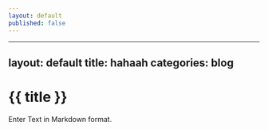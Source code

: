 ```yaml
---
layout: default
published: false
---
```


---
layout: default
title: hahaah
categories: blog
---

# {{ title }}

Enter Text in Markdown format.